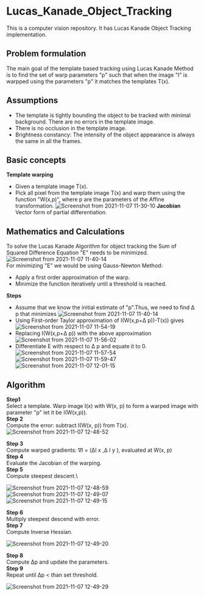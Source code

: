 # Lucas_Kanade_Object_Tracking
This is a computer vision repository. It has Lucas Kanade Object Tracking implementation.

## Problem formulation
The main goal of the template based tracking using Lucas Kanade Method is to find the set of warp parameters "p" such that when the image  "I" is warpped using the parameters "p" it matches the templates T(x).
## Assumptions 
-  The template is tightly bounding the object to be tracked with minimal background. There are no errors in the template image.
-  There is no occlusion in the template image.
-  Brightness constancy: The intensity of the object appearance is always the same in all the frames.
## Basic concepts 
**Template warping**
- Given a template image T(x).
- Pick all pixel from the template image T(x) and warp them using the function "W(x,p)", where p are the parameters of the Affine transformation.
![Screenshot from 2021-11-07 11-30-10](https://user-images.githubusercontent.com/93336207/140653460-6b0718c2-d446-4796-80ff-e71b951cea4c.png)
**Jacobian**
Vector form of partial differentiation.
## Mathematics and Calculations
To solve the Lucas Kanade Algorithm for object tracking the Sum of Squared Difference Equation "E" needs to be minimized.
![Screenshot from 2021-11-07 11-40-14](https://user-images.githubusercontent.com/93336207/140653789-d07583f1-2a5c-4629-b594-80c6da7f6e16.png)\
For minimizing "E" we would be using Gauss-Newton Method:
- Apply a first order approximation of the warp. 
- Minimize the function iteratively until a threshold is reached.

**Steps**
- Assume that we know the initial estimate of "p".Thus, we need to find &#916; p that minimizes 
![Screenshot from 2021-11-07 11-40-14](https://user-images.githubusercontent.com/93336207/140653789-d07583f1-2a5c-4629-b594-80c6da7f6e16.png)
- Using First-order Taylor approximation of I(W(x,p+&#916; p))-T(x)) gives
![Screenshot from 2021-11-07 11-54-19](https://user-images.githubusercontent.com/93336207/140654222-e1d0e799-aa5c-4190-85df-46b6eee51e66.png)
- Replacing  I(W(x,p+&#916; p)) with the above approximation 
![Screenshot from 2021-11-07 11-56-02](https://user-images.githubusercontent.com/93336207/140654251-53525003-10d9-46ee-9fab-7f2c914f99f2.png)
- Differentiate E with respect to &#916; p and equate it to 0.
![Screenshot from 2021-11-07 11-57-54](https://user-images.githubusercontent.com/93336207/140654306-c844d1d5-0f28-4869-bbee-9e945d06a038.png)
![Screenshot from 2021-11-07 11-59-47](https://user-images.githubusercontent.com/93336207/140654390-72419272-3225-40c1-baff-48cff5888513.png)
![Screenshot from 2021-11-07 12-01-15](https://user-images.githubusercontent.com/93336207/140654426-d28e82d8-8a30-4611-9240-72b120bcf887.png)
## Algorithm
**Step1** \
Select a template. Warp image I(x) with W(x, p) to form a warped image with parameter "p" let it be I(W(x,p)).\
**Step 2**\
Compute the error: subtract I(W(x, p)) from T(x).\
![Screenshot from 2021-11-07 12-48-52](https://user-images.githubusercontent.com/93336207/140659763-54175aa8-b32d-46c4-932c-9080c7f07da7.png)

**Step 3**\
Compute warped gradients: ∇I = (&#916;I x ,&#916; I y ), evaluated at W(x, p)\
**Step 4**\
Evaluate the Jacobian of the warping.\
**Step 5**\
Compute steepest descent.\

![Screenshot from 2021-11-07 12-48-59](https://user-images.githubusercontent.com/93336207/140659778-927a3579-f682-48b9-a072-3501f95bf69e.png)
![Screenshot from 2021-11-07 12-49-07](https://user-images.githubusercontent.com/93336207/140659810-94256cc4-99bc-4f91-b0fe-fe3cee240f96.png)
![Screenshot from 2021-11-07 12-49-15](https://user-images.githubusercontent.com/93336207/140659840-cde7dc86-68bf-479e-845b-bd7d0b14edb9.png)

**Step 6**\
Multiply steepest descend with error.\
**Step 7**\
Compute Inverse Hessian.

![Screenshot from 2021-11-07 12-49-20](https://user-images.githubusercontent.com/93336207/140659862-6a008edc-4c9b-4bf1-9b75-7bf7ae46c040.png)

**Step 8**\
Compute &#916;p and update the parameters.\
**Step 9**\
Repeat until &#916;p < than set threshold.

![Screenshot from 2021-11-07 12-49-29](https://user-images.githubusercontent.com/93336207/140659890-9607e7e8-de17-4ff5-b715-d35ad9de7e32.png)







